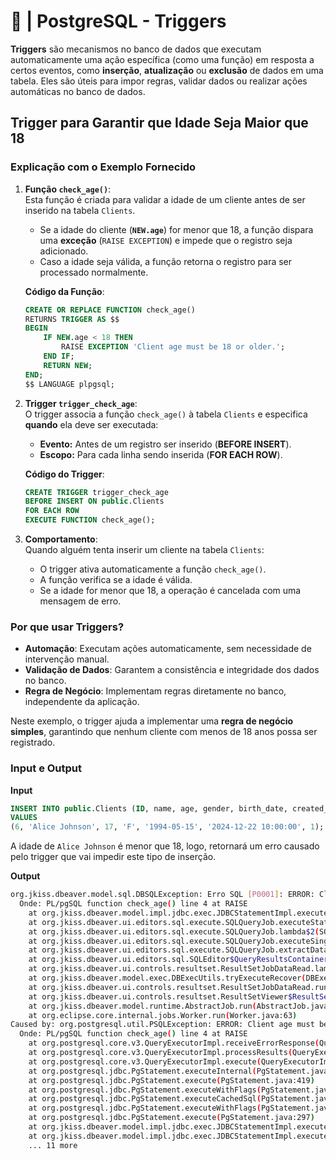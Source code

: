 # 🐘 | PostgreSQL - Triggers

**Triggers** são mecanismos no banco de dados que executam automaticamente uma ação específica (como uma função) em resposta a certos eventos, como **inserção**, **atualização** ou **exclusão** de dados em uma tabela. Eles são úteis para impor regras, validar dados ou realizar ações automáticas no banco de dados.

## Trigger para Garantir que Idade Seja Maior que 18

### **Explicação com o Exemplo Fornecido**

1. **Função `check_age()`**:  
   Esta função é criada para validar a idade de um cliente antes de ser inserido na tabela `Clients`.  
   - Se a idade do cliente (**`NEW.age`**) for menor que 18, a função dispara uma **exceção** (`RAISE EXCEPTION`) e impede que o registro seja adicionado.
   - Caso a idade seja válida, a função retorna o registro para ser processado normalmente.

   **Código da Função**:
   ```sql
   CREATE OR REPLACE FUNCTION check_age()
   RETURNS TRIGGER AS $$
   BEGIN
       IF NEW.age < 18 THEN
           RAISE EXCEPTION 'Client age must be 18 or older.';
       END IF;
       RETURN NEW;
   END;
   $$ LANGUAGE plpgsql;
   ```

2. **Trigger `trigger_check_age`**:  
   O trigger associa a função `check_age()` à tabela `Clients` e especifica **quando** ela deve ser executada:  
   - **Evento:** Antes de um registro ser inserido (**BEFORE INSERT**).  
   - **Escopo:** Para cada linha sendo inserida (**FOR EACH ROW**).  

   **Código do Trigger**:
   ```sql
   CREATE TRIGGER trigger_check_age
   BEFORE INSERT ON public.Clients
   FOR EACH ROW
   EXECUTE FUNCTION check_age();
   ```

3. **Comportamento**:  
   Quando alguém tenta inserir um cliente na tabela `Clients`:
   - O trigger ativa automaticamente a função `check_age()`.
   - A função verifica se a idade é válida.
   - Se a idade for menor que 18, a operação é cancelada com uma mensagem de erro.

### **Por que usar Triggers?**
- **Automação**: Executam ações automaticamente, sem necessidade de intervenção manual.
- **Validação de Dados**: Garantem a consistência e integridade dos dados no banco.
- **Regra de Negócio**: Implementam regras diretamente no banco, independente da aplicação.

Neste exemplo, o trigger ajuda a implementar uma **regra de negócio simples**, garantindo que nenhum cliente com menos de 18 anos possa ser registrado.

### Input e Output

**Input**

```sql
INSERT INTO public.Clients (ID, name, age, gender, birth_date, created_at, Positions_ID)
VALUES 
(6, 'Alice Johnson', 17, 'F', '1994-05-15', '2024-12-22 10:00:00', 1);
```

A idade de `Alice Johnson` é menor que 18, logo, retornará um erro causado pelo trigger que vai impedir este tipo de inserção.

**Output**
```bash
org.jkiss.dbeaver.model.sql.DBSQLException: Erro SQL [P0001]: ERROR: Client age must be 18 or older.
  Onde: PL/pgSQL function check_age() line 4 at RAISE
	at org.jkiss.dbeaver.model.impl.jdbc.exec.JDBCStatementImpl.executeStatement(JDBCStatementImpl.java:130)
	at org.jkiss.dbeaver.ui.editors.sql.execute.SQLQueryJob.executeStatement(SQLQueryJob.java:631)
	at org.jkiss.dbeaver.ui.editors.sql.execute.SQLQueryJob.lambda$2(SQLQueryJob.java:522)
	at org.jkiss.dbeaver.ui.editors.sql.execute.SQLQueryJob.executeSingleQuery(SQLQueryJob.java:544)
	at org.jkiss.dbeaver.ui.editors.sql.execute.SQLQueryJob.extractData(SQLQueryJob.java:1016)
	at org.jkiss.dbeaver.ui.editors.sql.SQLEditor$QueryResultsContainer.readData(SQLEditor.java:4273)
	at org.jkiss.dbeaver.ui.controls.resultset.ResultSetJobDataRead.lambda$0(ResultSetJobDataRead.java:128)
	at org.jkiss.dbeaver.model.exec.DBExecUtils.tryExecuteRecover(DBExecUtils.java:192)
	at org.jkiss.dbeaver.ui.controls.resultset.ResultSetJobDataRead.run(ResultSetJobDataRead.java:126)
	at org.jkiss.dbeaver.ui.controls.resultset.ResultSetViewer$ResultSetDataPumpJob.run(ResultSetViewer.java:5017)
	at org.jkiss.dbeaver.model.runtime.AbstractJob.run(AbstractJob.java:119)
	at org.eclipse.core.internal.jobs.Worker.run(Worker.java:63)
Caused by: org.postgresql.util.PSQLException: ERROR: Client age must be 18 or older.
  Onde: PL/pgSQL function check_age() line 4 at RAISE
	at org.postgresql.core.v3.QueryExecutorImpl.receiveErrorResponse(QueryExecutorImpl.java:2725)
	at org.postgresql.core.v3.QueryExecutorImpl.processResults(QueryExecutorImpl.java:2412)
	at org.postgresql.core.v3.QueryExecutorImpl.execute(QueryExecutorImpl.java:371)
	at org.postgresql.jdbc.PgStatement.executeInternal(PgStatement.java:502)
	at org.postgresql.jdbc.PgStatement.execute(PgStatement.java:419)
	at org.postgresql.jdbc.PgStatement.executeWithFlags(PgStatement.java:341)
	at org.postgresql.jdbc.PgStatement.executeCachedSql(PgStatement.java:326)
	at org.postgresql.jdbc.PgStatement.executeWithFlags(PgStatement.java:302)
	at org.postgresql.jdbc.PgStatement.execute(PgStatement.java:297)
	at org.jkiss.dbeaver.model.impl.jdbc.exec.JDBCStatementImpl.execute(JDBCStatementImpl.java:344)
	at org.jkiss.dbeaver.model.impl.jdbc.exec.JDBCStatementImpl.executeStatement(JDBCStatementImpl.java:128)
	... 11 more
```


